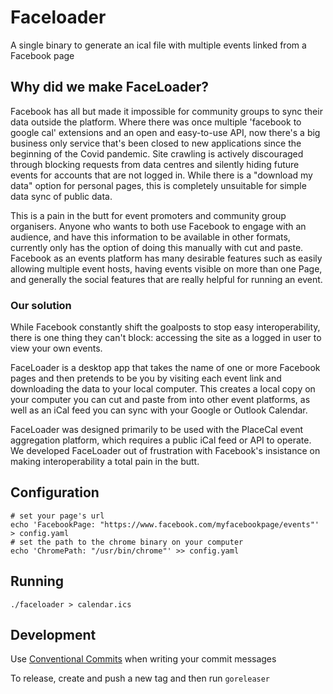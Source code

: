 # Faceloader

A single binary to generate an ical file with multiple events linked from a Facebook page

## Why did we make FaceLoader?

Facebook has all but made it impossible for community groups to sync their data outside the platform. Where there was once multiple 'facebook to google cal' extensions and an open and easy-to-use API, now there's a big business only service that's been closed to new applications since the beginning of the Covid pandemic. Site crawling is actively discouraged through blocking requests from data centres and silently hiding future events for accounts that are not logged in. While there is a "download my data" option for personal pages, this is completely unsuitable for simple data sync of public data.

This is a pain in the butt for event promoters and community group organisers. Anyone who wants to both use Facebook to engage with an audience, and have this information to be available in other formats, currently only has the option of doing this manually with cut and paste. Facebook as an events platform has many desirable features such as easily allowing multiple event hosts, having events visible on more than one Page, and generally the social features that are really helpful for running an event.

### Our solution

While Facebook constantly shift the goalposts to stop easy interoperability, there is one thing they can't block: accessing the site as a logged in user to view your own events.

FaceLoader is a desktop app that takes the name of one or more Facebook pages and then pretends to be you by visiting each event link and downloading the data to your local computer. This creates a local copy on your computer you can cut and paste from into other event platforms, as well as an iCal feed you can sync with your Google or Outlook Calendar.

FaceLoader was designed primarily to be used with the PlaceCal event aggregation platform, which requires a public iCal feed or API to operate. We developed FaceLoader out of frustration with Facebook's insistance on making interoperability a total pain in the butt.

## Configuration

```shell
# set your page's url
echo 'FacebookPage: "https://www.facebook.com/myfacebookpage/events"' > config.yaml
# set the path to the chrome binary on your computer
echo 'ChromePath: "/usr/bin/chrome"' >> config.yaml
```

## Running

```shell
./faceloader > calendar.ics
```

## Development

Use [Conventional Commits](https://www.conventionalcommits.org/en/v1.0.0/) when writing your commit messages

To release, create and push a new tag and then run `goreleaser`
